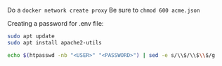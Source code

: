 Do a `docker network create proxy`
Be sure to `chmod 600 acme.json`

Creating a password for .env file:
```bash
sudo apt update
sudo apt install apache2-utils

echo $(htpasswd -nb "<USER>" "<PASSWORD>") | sed -e s/\\$/\\$\\$/g
```

